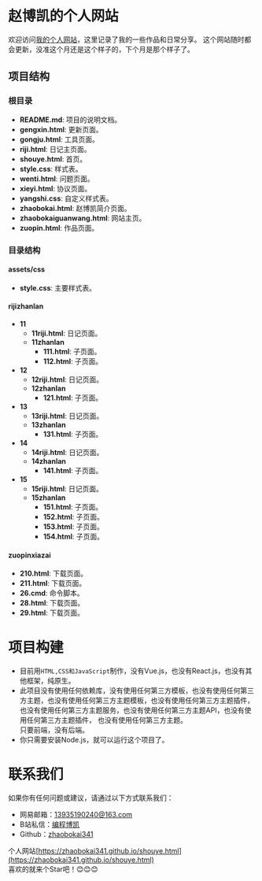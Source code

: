# 赵博凯的个人网站

欢迎访问[我的个人网站](https://zhaobokai341.github.io/shouye.html)，这里记录了我的一些作品和日常分享。
这个网站随时都会更新，没准这个月还是这个样子的，下个月是那个样子了。

## 项目结构

### 根目录

- **README.md**: 项目的说明文档。
- **gengxin.html**: 更新页面。
- **gongju.html**: 工具页面。
- **riji.html**: 日记主页面。
- **shouye.html**: 首页。
- **style.css**: 样式表。
- **wenti.html**: 问题页面。
- **xieyi.html**: 协议页面。
- **yangshi.css**: 自定义样式表。
- **zhaobokai.html**: 赵博凯简介页面。
- **zhaobokaiguanwang.html**: 网站主页。
- **zuopin.html**: 作品页面。

### 目录结构

#### assets/css

- **style.css**: 主要样式表。

#### rijizhanlan

- **11**
    - **11riji.html**: 日记页面。
    - **11zhanlan**
        - **111.html**: 子页面。
        - **112.html**: 子页面。
- **12**
    - **12riji.html**: 日记页面。
    - **12zhanlan**
        - **121.html**: 子页面。
- **13**
    - **13riji.html**: 日记页面。
    - **13zhanlan**
        - **131.html**: 子页面。
- **14**
    - **14riji.html**: 日记页面。
    - **14zhanlan**
        - **141.html**: 子页面。
- **15**
    - **15riji.html**: 日记页面。
    - **15zhanlan**
        - **151.html**: 子页面。
        - **152.html**: 子页面。
        - **153.html**: 子页面。
        - **154.html**: 子页面。

#### zuopinxiazai

- **210.html**: 下载页面。
- **211.html**: 下载页面。
- **26.cmd**: 命令脚本。
- **28.html**: 下载页面。
- **29.html**: 下载页面。

# 项目构建

- 目前用`HTML,CSS和JavaScript`制作，没有Vue.js，也没有React.js，也没有其他框架，纯原生。
- 此项目没有使用任何依赖库，没有使用任何第三方模板，也没有使用任何第三方主题，也没有使用任何第三方主题模板，也没有使用任何第三方主题插件，也没有使用任何第三方主题服务，也没有使用任何第三方主题API，也没有使用任何第三方主题插件，
  也没有使用任何第三方主题。  
  只要前端，没有后端。
- 你只需要安装Node.js，就可以运行这个项目了。

# 联系我们

如果你有任何问题或建议，请通过以下方式联系我们：

- 网易邮箱：13935190240@163.com
- B站私信：[编程博凯](https://space.bilibili.com/1458747461)
- Github：[zhaobokai341](https://github.com/zhaobokai341)

个人网站[https://zhaobokai341.github.io/shouye.html](https://zhaobokai341.github.io/shouye.html)  
喜欢的就来个Star吧！😊😊😊